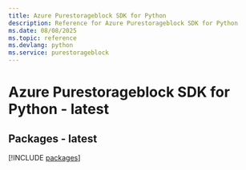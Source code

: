 ```yaml
---
title: Azure Purestorageblock SDK for Python
description: Reference for Azure Purestorageblock SDK for Python
ms.date: 08/08/2025
ms.topic: reference
ms.devlang: python
ms.service: purestorageblock
---
```

# Azure Purestorageblock SDK for Python - latest
## Packages - latest
[!INCLUDE [packages](purestorageblock-index.md)]